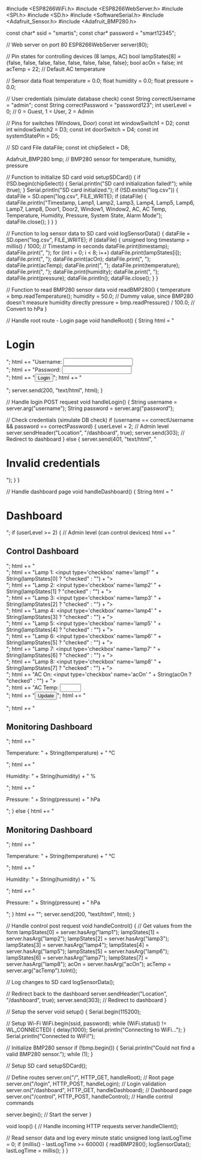 #include <ESP8266WiFi.h>
#include <ESP8266WebServer.h>
#include <SPI.h>
#include <SD.h>
#include <SoftwareSerial.h>
#include <Adafruit_Sensor.h>
#include <Adafruit_BMP280.h>

const char* ssid = "smartis";
const char* password = "smart12345";

// Web server on port 80
ESP8266WebServer server(80);

// Pin states for controlling devices (8 lamps, AC)
bool lampStates[8] = {false, false, false, false, false, false, false, false};
bool acOn = false;
int acTemp = 22; // Default AC temperature

// Sensor data
float temperature = 0.0;
float humidity = 0.0;
float pressure = 0.0;

// User credentials (simulate database check)
const String correctUsername = "admin";
const String correctPassword = "password123";
int userLevel = 0;  // 0 = Guest, 1 = User, 2 = Admin

// Pins for switches (Windows, Door)
const int windowSwitch1 = D2;
const int windowSwitch2 = D3;
const int doorSwitch = D4;
const int systemStatePin = D5;

// SD card
File dataFile;
const int chipSelect = D8;

Adafruit_BMP280 bmp; // BMP280 sensor for temperature, humidity, pressure

// Function to initialize SD card
void setupSDCard() {
  if (!SD.begin(chipSelect)) {
    Serial.println("SD card initialization failed!");
    while (true);
  }
  Serial.println("SD card initialized.");
  if (!SD.exists("log.csv")) {
    dataFile = SD.open("log.csv", FILE_WRITE);
    if (dataFile) {
      dataFile.println("Timestamp, Lamp1, Lamp2, Lamp3, Lamp4, Lamp5, Lamp6, Lamp7, Lamp8, Door1, Door2, Window1, Window2, AC, AC Temp, Temperature, Humidity, Pressure, System State, Alarm Mode");
      dataFile.close();
    }
  }
}

// Function to log sensor data to SD card
void logSensorData() {
  dataFile = SD.open("log.csv", FILE_WRITE);
  if (dataFile) {
    unsigned long timestamp = millis() / 1000; // Timestamp in seconds
    dataFile.print(timestamp);
    dataFile.print(", ");
    for (int i = 0; i < 8; i++) dataFile.print(lampStates[i]);
    dataFile.print(", ");
    dataFile.print(acOn);
    dataFile.print(", ");
    dataFile.print(acTemp);
    dataFile.print(", ");
    dataFile.print(temperature);
    dataFile.print(", ");
    dataFile.print(humidity);
    dataFile.print(", ");
    dataFile.print(pressure);
    dataFile.println();
    dataFile.close();
  }
}

// Function to read BMP280 sensor data
void readBMP280() {
  temperature = bmp.readTemperature();
  humidity = 50.0;  // Dummy value, since BMP280 doesn't measure humidity directly
  pressure = bmp.readPressure() / 100.0; // Convert to hPa
}

// Handle root route - Login page
void handleRoot() {
  String html = "<html><body><h1>Login</h1><form action='/login' method='POST'>";
  html += "<label>Username: </label><input type='text' name='username'><br>";
  html += "<label>Password: </label><input type='password' name='password'><br>";
  html += "<input type='submit' value='Login'>";
  html += "</form></body></html>";
  server.send(200, "text/html", html);
}

// Handle login POST request
void handleLogin() {
  String username = server.arg("username");
  String password = server.arg("password");

  // Check credentials (simulate DB check)
  if (username == correctUsername && password == correctPassword) {
    userLevel = 2; // Admin level
    server.sendHeader("Location", "/dashboard", true);
    server.send(303);  // Redirect to dashboard
  } else {
    server.send(401, "text/html", "<html><body><h1>Invalid credentials</h1></body></html>");
  }
}

// Handle dashboard page
void handleDashboard() {
  String html = "<html><body><h1>Dashboard</h1>";
  if (userLevel >= 2) {  // Admin level (can control devices)
    html += "<h2>Control Dashboard</h2>";
    html += "<form action='/control' method='POST'>";
    html += "<label>Lamp 1: </label><input type='checkbox' name='lamp1' " + String(lampStates[0] ? "checked" : "") + "><br>";
    html += "<label>Lamp 2: </label><input type='checkbox' name='lamp2' " + String(lampStates[1] ? "checked" : "") + "><br>";
    html += "<label>Lamp 3: </label><input type='checkbox' name='lamp3' " + String(lampStates[2] ? "checked" : "") + "><br>";
    html += "<label>Lamp 4: </label><input type='checkbox' name='lamp4' " + String(lampStates[3] ? "checked" : "") + "><br>";
    html += "<label>Lamp 5: </label><input type='checkbox' name='lamp5' " + String(lampStates[4] ? "checked" : "") + "><br>";
    html += "<label>Lamp 6: </label><input type='checkbox' name='lamp6' " + String(lampStates[5] ? "checked" : "") + "><br>";
    html += "<label>Lamp 7: </label><input type='checkbox' name='lamp7' " + String(lampStates[6] ? "checked" : "") + "><br>";
    html += "<label>Lamp 8: </label><input type='checkbox' name='lamp8' " + String(lampStates[7] ? "checked" : "") + "><br>";
    html += "<label>AC On: </label><input type='checkbox' name='acOn' " + String(acOn ? "checked" : "") + "><br>";
    html += "<label>AC Temp: </label><input type='number' name='acTemp' value='" + String(acTemp) + "' min='10' max='30'><br>";
    html += "<input type='submit' value='Update'>";
    html += "</form>";
    html += "<h2>Monitoring Dashboard</h2>";
    html += "<p>Temperature: " + String(temperature) + " °C</p>";
    html += "<p>Humidity: " + String(humidity) + " %</p>";
    html += "<p>Pressure: " + String(pressure) + " hPa</p>";
  } else {
    html += "<h2>Monitoring Dashboard</h2>";
    html += "<p>Temperature: " + String(temperature) + " °C</p>";
    html += "<p>Humidity: " + String(humidity) + " %</p>";
    html += "<p>Pressure: " + String(pressure) + " hPa</p>";
  }
  html += "</body></html>";
  server.send(200, "text/html", html);
}

// Handle control post request
void handleControl() {
  // Get values from the form
  lampStates[0] = server.hasArg("lamp1");
  lampStates[1] = server.hasArg("lamp2");
  lampStates[2] = server.hasArg("lamp3");
  lampStates[3] = server.hasArg("lamp4");
  lampStates[4] = server.hasArg("lamp5");
  lampStates[5] = server.hasArg("lamp6");
  lampStates[6] = server.hasArg("lamp7");
  lampStates[7] = server.hasArg("lamp8");
  acOn = server.hasArg("acOn");
  acTemp = server.arg("acTemp").toInt();

  // Log changes to SD card
  logSensorData();

  // Redirect back to the dashboard
  server.sendHeader("Location", "/dashboard", true);
  server.send(303);  // Redirect to dashboard
}

// Setup the server
void setup() {
  Serial.begin(115200);

  // Setup Wi-Fi
  WiFi.begin(ssid, password);
  while (WiFi.status() != WL_CONNECTED) {
    delay(1000);
    Serial.println("Connecting to WiFi...");
  }
  Serial.println("Connected to WiFi!");

  // Initialize BMP280 sensor
  if (!bmp.begin()) {
    Serial.println("Could not find a valid BMP280 sensor.");
    while (1);
  }

  // Setup SD card
  setupSDCard();

  // Define routes
  server.on("/", HTTP_GET, handleRoot);              // Root page
  server.on("/login", HTTP_POST, handleLogin);       // Login validation
  server.on("/dashboard", HTTP_GET, handleDashboard); // Dashboard page
  server.on("/control", HTTP_POST, handleControl);    // Handle control commands

  server.begin(); // Start the server
}

void loop() {
  // Handle incoming HTTP requests
  server.handleClient();

  // Read sensor data and log every minute
  static unsigned long lastLogTime = 0;
  if (millis() - lastLogTime >= 60000) {
    readBMP280();
    logSensorData();
    lastLogTime = millis();
  }
}
